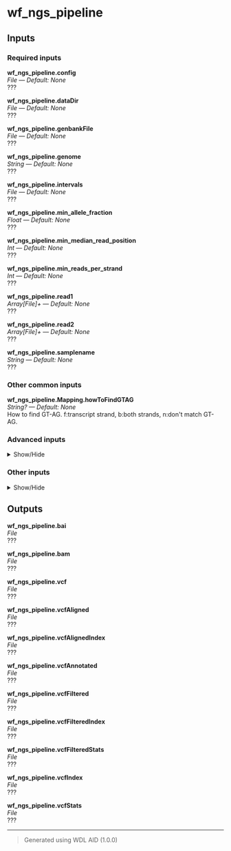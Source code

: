 # wf_ngs_pipeline


## Inputs

### Required inputs
<p name="wf_ngs_pipeline.config">
        <b>wf_ngs_pipeline.config</b><br />
        <i>File &mdash; Default: None</i><br />
        ???
</p>
<p name="wf_ngs_pipeline.dataDir">
        <b>wf_ngs_pipeline.dataDir</b><br />
        <i>File &mdash; Default: None</i><br />
        ???
</p>
<p name="wf_ngs_pipeline.genbankFile">
        <b>wf_ngs_pipeline.genbankFile</b><br />
        <i>File &mdash; Default: None</i><br />
        ???
</p>
<p name="wf_ngs_pipeline.genome">
        <b>wf_ngs_pipeline.genome</b><br />
        <i>String &mdash; Default: None</i><br />
        ???
</p>
<p name="wf_ngs_pipeline.intervals">
        <b>wf_ngs_pipeline.intervals</b><br />
        <i>File &mdash; Default: None</i><br />
        ???
</p>
<p name="wf_ngs_pipeline.min_allele_fraction">
        <b>wf_ngs_pipeline.min_allele_fraction</b><br />
        <i>Float &mdash; Default: None</i><br />
        ???
</p>
<p name="wf_ngs_pipeline.min_median_read_position">
        <b>wf_ngs_pipeline.min_median_read_position</b><br />
        <i>Int &mdash; Default: None</i><br />
        ???
</p>
<p name="wf_ngs_pipeline.min_reads_per_strand">
        <b>wf_ngs_pipeline.min_reads_per_strand</b><br />
        <i>Int &mdash; Default: None</i><br />
        ???
</p>
<p name="wf_ngs_pipeline.read1">
        <b>wf_ngs_pipeline.read1</b><br />
        <i>Array[File]+ &mdash; Default: None</i><br />
        ???
</p>
<p name="wf_ngs_pipeline.read2">
        <b>wf_ngs_pipeline.read2</b><br />
        <i>Array[File]+ &mdash; Default: None</i><br />
        ???
</p>
<p name="wf_ngs_pipeline.samplename">
        <b>wf_ngs_pipeline.samplename</b><br />
        <i>String &mdash; Default: None</i><br />
        ???
</p>

### Other common inputs
<p name="wf_ngs_pipeline.Mapping.howToFindGTAG">
        <b>wf_ngs_pipeline.Mapping.howToFindGTAG</b><br />
        <i>String? &mdash; Default: None</i><br />
        How to find GT-AG. f:transcript strand, b:both strands, n:don't match GT-AG.
</p>

### Advanced inputs
<details>
<summary> Show/Hide </summary>
<p name="wf_ngs_pipeline.Indexing.dockerImage">
        <b>wf_ngs_pipeline.Indexing.dockerImage</b><br />
        <i>String &mdash; Default: "staphb/minimap2:2.25"</i><br />
        The docker image used for this task. Changing this may result in errors which the developers may choose not to address.
</p>
<p name="wf_ngs_pipeline.Indexing.kmerSize">
        <b>wf_ngs_pipeline.Indexing.kmerSize</b><br />
        <i>Int &mdash; Default: 15</i><br />
        K-mer size (no larger than 28).
</p>
<p name="wf_ngs_pipeline.Indexing.memory">
        <b>wf_ngs_pipeline.Indexing.memory</b><br />
        <i>String &mdash; Default: "4G"</i><br />
        The amount of memory available to the job.
</p>
<p name="wf_ngs_pipeline.Indexing.minimizerWindowSize">
        <b>wf_ngs_pipeline.Indexing.minimizerWindowSize</b><br />
        <i>Int &mdash; Default: 10</i><br />
        Minimizer window size.
</p>
<p name="wf_ngs_pipeline.Indexing.splitIndex">
        <b>wf_ngs_pipeline.Indexing.splitIndex</b><br />
        <i>Int? &mdash; Default: None</i><br />
        Split index for every ~NUM input bases.
</p>
<p name="wf_ngs_pipeline.Indexing.timeMinutes">
        <b>wf_ngs_pipeline.Indexing.timeMinutes</b><br />
        <i>Int &mdash; Default: 10</i><br />
        The maximum amount of time the job will run in minutes.
</p>
<p name="wf_ngs_pipeline.Indexing.useHomopolymerCompressedKmer">
        <b>wf_ngs_pipeline.Indexing.useHomopolymerCompressedKmer</b><br />
        <i>Boolean &mdash; Default: false</i><br />
        Use homopolymer-compressed k-mer (preferrable for pacbio).
</p>
<p name="wf_ngs_pipeline.Mapping.dockerImage">
        <b>wf_ngs_pipeline.Mapping.dockerImage</b><br />
        <i>String &mdash; Default: "staphb/minimap2:2.25"</i><br />
        The docker image used for this task. Changing this may result in errors which the developers may choose not to address.
</p>
<p name="wf_ngs_pipeline.Mapping.kmerSize">
        <b>wf_ngs_pipeline.Mapping.kmerSize</b><br />
        <i>Int &mdash; Default: 15</i><br />
        K-mer size (no larger than 28).
</p>
<p name="wf_ngs_pipeline.Mapping.matchingScore">
        <b>wf_ngs_pipeline.Mapping.matchingScore</b><br />
        <i>Int? &mdash; Default: None</i><br />
        Matching score.
</p>
<p name="wf_ngs_pipeline.Mapping.maxFragmentLength">
        <b>wf_ngs_pipeline.Mapping.maxFragmentLength</b><br />
        <i>Int? &mdash; Default: None</i><br />
        Max fragment length (effective with -xsr or in the fragment mode).
</p>
<p name="wf_ngs_pipeline.Mapping.maxIntronLength">
        <b>wf_ngs_pipeline.Mapping.maxIntronLength</b><br />
        <i>Int? &mdash; Default: None</i><br />
        Max intron length (effective with -xsplice; changing -r).
</p>
<p name="wf_ngs_pipeline.Mapping.memory">
        <b>wf_ngs_pipeline.Mapping.memory</b><br />
        <i>String &mdash; Default: "30G"</i><br />
        The amount of memory available to the job.
</p>
<p name="wf_ngs_pipeline.Mapping.mismatchPenalty">
        <b>wf_ngs_pipeline.Mapping.mismatchPenalty</b><br />
        <i>Int? &mdash; Default: None</i><br />
        Mismatch penalty.
</p>
<p name="wf_ngs_pipeline.Mapping.retainMaxSecondaryAlignments">
        <b>wf_ngs_pipeline.Mapping.retainMaxSecondaryAlignments</b><br />
        <i>Int? &mdash; Default: None</i><br />
        Retain at most N secondary alignments.
</p>
<p name="wf_ngs_pipeline.Mapping.secondaryAlignment">
        <b>wf_ngs_pipeline.Mapping.secondaryAlignment</b><br />
        <i>Boolean &mdash; Default: false</i><br />
        Whether to output secondary alignments.
</p>
<p name="wf_ngs_pipeline.Mapping.skipSelfAndDualMappings">
        <b>wf_ngs_pipeline.Mapping.skipSelfAndDualMappings</b><br />
        <i>Boolean &mdash; Default: false</i><br />
        Skip self and dual mappings (for the all-vs-all mode).
</p>
<p name="wf_ngs_pipeline.Mapping.timeMinutes">
        <b>wf_ngs_pipeline.Mapping.timeMinutes</b><br />
        <i>Int &mdash; Default: 1 + ceil((size(queryFile1,"G") * 200 / cores))</i><br />
        The maximum amount of time the job will run in minutes.
</p>
</details>

### Other inputs
<details>
<summary> Show/Hide </summary>
<p name="wf_ngs_pipeline.Mapping.softClippingForSupplementaryAlignments">
        <b>wf_ngs_pipeline.Mapping.softClippingForSupplementaryAlignments</b><br />
        <i>Boolean &mdash; Default: true</i><br />
        ???
</p>
<p name="wf_ngs_pipeline.Mapping.writeLongCigar">
        <b>wf_ngs_pipeline.Mapping.writeLongCigar</b><br />
        <i>Boolean &mdash; Default: true</i><br />
        ???
</p>
<p name="wf_ngs_pipeline.SnpEff.dockerImage">
        <b>wf_ngs_pipeline.SnpEff.dockerImage</b><br />
        <i>String &mdash; Default: "quay.io/biocontainers/snpeff:5.1d--hdfd78af_0"</i><br />
        ???
</p>
<p name="wf_ngs_pipeline.SnpEff.hgvs">
        <b>wf_ngs_pipeline.SnpEff.hgvs</b><br />
        <i>Boolean &mdash; Default: true</i><br />
        ???
</p>
<p name="wf_ngs_pipeline.SnpEff.javaXmx">
        <b>wf_ngs_pipeline.SnpEff.javaXmx</b><br />
        <i>String &mdash; Default: "8G"</i><br />
        ???
</p>
<p name="wf_ngs_pipeline.SnpEff.lof">
        <b>wf_ngs_pipeline.SnpEff.lof</b><br />
        <i>Boolean &mdash; Default: true</i><br />
        ???
</p>
<p name="wf_ngs_pipeline.SnpEff.memory">
        <b>wf_ngs_pipeline.SnpEff.memory</b><br />
        <i>String &mdash; Default: "9G"</i><br />
        ???
</p>
<p name="wf_ngs_pipeline.SnpEff.noDownstream">
        <b>wf_ngs_pipeline.SnpEff.noDownstream</b><br />
        <i>Boolean &mdash; Default: false</i><br />
        ???
</p>
<p name="wf_ngs_pipeline.SnpEff.noIntergenic">
        <b>wf_ngs_pipeline.SnpEff.noIntergenic</b><br />
        <i>Boolean &mdash; Default: false</i><br />
        ???
</p>
<p name="wf_ngs_pipeline.SnpEff.noShiftHgvs">
        <b>wf_ngs_pipeline.SnpEff.noShiftHgvs</b><br />
        <i>Boolean &mdash; Default: false</i><br />
        ???
</p>
<p name="wf_ngs_pipeline.SnpEff.outputPath">
        <b>wf_ngs_pipeline.SnpEff.outputPath</b><br />
        <i>String &mdash; Default: "./snpeff.vcf"</i><br />
        ???
</p>
<p name="wf_ngs_pipeline.SnpEff.timeMinutes">
        <b>wf_ngs_pipeline.SnpEff.timeMinutes</b><br />
        <i>Int &mdash; Default: 60</i><br />
        ???
</p>
<p name="wf_ngs_pipeline.SnpEff.upDownStreamLen">
        <b>wf_ngs_pipeline.SnpEff.upDownStreamLen</b><br />
        <i>Int? &mdash; Default: None</i><br />
        ???
</p>
<p name="wf_ngs_pipeline.task_bbduk.contamination">
        <b>wf_ngs_pipeline.task_bbduk.contamination</b><br />
        <i>File? &mdash; Default: None</i><br />
        ???
</p>
<p name="wf_ngs_pipeline.task_bbduk.docker">
        <b>wf_ngs_pipeline.task_bbduk.docker</b><br />
        <i>String &mdash; Default: "staphb/bbtools:39.01"</i><br />
        ???
</p>
<p name="wf_ngs_pipeline.task_bbduk.memory">
        <b>wf_ngs_pipeline.task_bbduk.memory</b><br />
        <i>String &mdash; Default: "8GB"</i><br />
        ???
</p>
<p name="wf_ngs_pipeline.task_bbduk.threads">
        <b>wf_ngs_pipeline.task_bbduk.threads</b><br />
        <i>Int &mdash; Default: 1</i><br />
        ???
</p>
<p name="wf_ngs_pipeline.task_create_sequence_dictionary.docker">
        <b>wf_ngs_pipeline.task_create_sequence_dictionary.docker</b><br />
        <i>String &mdash; Default: "broadinstitute/gatk:4.4.0.0"</i><br />
        ???
</p>
<p name="wf_ngs_pipeline.task_create_sequence_dictionary.memory">
        <b>wf_ngs_pipeline.task_create_sequence_dictionary.memory</b><br />
        <i>String &mdash; Default: "8GB"</i><br />
        ???
</p>
<p name="wf_ngs_pipeline.task_fastqc.adapters">
        <b>wf_ngs_pipeline.task_fastqc.adapters</b><br />
        <i>File? &mdash; Default: None</i><br />
        ???
</p>
<p name="wf_ngs_pipeline.task_fastqc.contaminants">
        <b>wf_ngs_pipeline.task_fastqc.contaminants</b><br />
        <i>File? &mdash; Default: None</i><br />
        ???
</p>
<p name="wf_ngs_pipeline.task_fastqc.docker">
        <b>wf_ngs_pipeline.task_fastqc.docker</b><br />
        <i>String &mdash; Default: "staphb/fastqc:0.12.1"</i><br />
        ???
</p>
<p name="wf_ngs_pipeline.task_fastqc.memory">
        <b>wf_ngs_pipeline.task_fastqc.memory</b><br />
        <i>String &mdash; Default: "8GB"</i><br />
        ???
</p>
<p name="wf_ngs_pipeline.task_fastqc.threads">
        <b>wf_ngs_pipeline.task_fastqc.threads</b><br />
        <i>Int &mdash; Default: 1</i><br />
        ???
</p>
<p name="wf_ngs_pipeline.task_trimmomatic.docker">
        <b>wf_ngs_pipeline.task_trimmomatic.docker</b><br />
        <i>String &mdash; Default: "staphb/trimmomatic:0.39"</i><br />
        ???
</p>
<p name="wf_ngs_pipeline.task_trimmomatic.memory">
        <b>wf_ngs_pipeline.task_trimmomatic.memory</b><br />
        <i>String &mdash; Default: "8GB"</i><br />
        ???
</p>
<p name="wf_ngs_pipeline.task_trimmomatic.threads">
        <b>wf_ngs_pipeline.task_trimmomatic.threads</b><br />
        <i>Int &mdash; Default: 4</i><br />
        ???
</p>
<p name="wf_ngs_pipeline.task_trimmomatic.trimmomatic_minlen">
        <b>wf_ngs_pipeline.task_trimmomatic.trimmomatic_minlen</b><br />
        <i>Int &mdash; Default: 40</i><br />
        ???
</p>
<p name="wf_ngs_pipeline.task_trimmomatic.trimmomatic_quality_trim_score">
        <b>wf_ngs_pipeline.task_trimmomatic.trimmomatic_quality_trim_score</b><br />
        <i>Int &mdash; Default: 15</i><br />
        ???
</p>
<p name="wf_ngs_pipeline.task_trimmomatic.trimmomatic_window_size">
        <b>wf_ngs_pipeline.task_trimmomatic.trimmomatic_window_size</b><br />
        <i>Int &mdash; Default: 4</i><br />
        ???
</p>
<p name="wf_ngs_pipeline.threads">
        <b>wf_ngs_pipeline.threads</b><br />
        <i>Int &mdash; Default: 1</i><br />
        ???
</p>
<p name="wf_ngs_pipeline.wf_gatk.dockerImage">
        <b>wf_ngs_pipeline.wf_gatk.dockerImage</b><br />
        <i>String &mdash; Default: "broadinstitute/gatk:4.4.0.0"</i><br />
        ???
</p>
<p name="wf_ngs_pipeline.wf_gatk.javaXmx">
        <b>wf_ngs_pipeline.wf_gatk.javaXmx</b><br />
        <i>String &mdash; Default: "8G"</i><br />
        ???
</p>
<p name="wf_ngs_pipeline.wf_gatk.memory">
        <b>wf_ngs_pipeline.wf_gatk.memory</b><br />
        <i>String &mdash; Default: "9G"</i><br />
        ???
</p>
<p name="wf_ngs_pipeline.wf_gatk.timeMinutes">
        <b>wf_ngs_pipeline.wf_gatk.timeMinutes</b><br />
        <i>Int &mdash; Default: 240</i><br />
        ???
</p>
</details>

## Outputs
<p name="wf_ngs_pipeline.bai">
        <b>wf_ngs_pipeline.bai</b><br />
        <i>File</i><br />
        ???
</p>
<p name="wf_ngs_pipeline.bam">
        <b>wf_ngs_pipeline.bam</b><br />
        <i>File</i><br />
        ???
</p>
<p name="wf_ngs_pipeline.vcf">
        <b>wf_ngs_pipeline.vcf</b><br />
        <i>File</i><br />
        ???
</p>
<p name="wf_ngs_pipeline.vcfAligned">
        <b>wf_ngs_pipeline.vcfAligned</b><br />
        <i>File</i><br />
        ???
</p>
<p name="wf_ngs_pipeline.vcfAlignedIndex">
        <b>wf_ngs_pipeline.vcfAlignedIndex</b><br />
        <i>File</i><br />
        ???
</p>
<p name="wf_ngs_pipeline.vcfAnnotated">
        <b>wf_ngs_pipeline.vcfAnnotated</b><br />
        <i>File</i><br />
        ???
</p>
<p name="wf_ngs_pipeline.vcfFiltered">
        <b>wf_ngs_pipeline.vcfFiltered</b><br />
        <i>File</i><br />
        ???
</p>
<p name="wf_ngs_pipeline.vcfFilteredIndex">
        <b>wf_ngs_pipeline.vcfFilteredIndex</b><br />
        <i>File</i><br />
        ???
</p>
<p name="wf_ngs_pipeline.vcfFilteredStats">
        <b>wf_ngs_pipeline.vcfFilteredStats</b><br />
        <i>File</i><br />
        ???
</p>
<p name="wf_ngs_pipeline.vcfIndex">
        <b>wf_ngs_pipeline.vcfIndex</b><br />
        <i>File</i><br />
        ???
</p>
<p name="wf_ngs_pipeline.vcfStats">
        <b>wf_ngs_pipeline.vcfStats</b><br />
        <i>File</i><br />
        ???
</p>

<hr />

> Generated using WDL AID (1.0.0)
